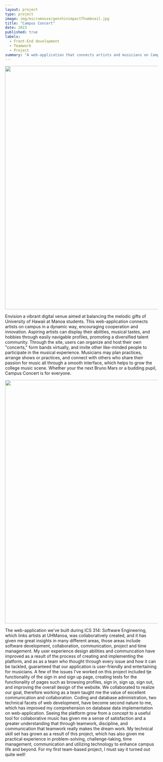 ```yaml
---
layout: project
type: project
image: img/micromouse/genshinimpactThumbnail.jpg
title: "Campus Concert"
date: 2023
published: true
labels:
  - Front-End development
  - Teamwork
  - Project
summary: "A web-application that connects artists and musicians on Campus"
---
```


<div class="text-center p-4">
  <img width="800px" src="../img/micromouse/CC-main.png" class="img-thumbnail" >
</div>

Envision a vibrant digital venue aimed at balancing the melodic gifts of University of Hawaii at Manoa students. This web-application connects artists on campus in a dynamic way, encouraging cooperation and innovation. Aspiring artists can display their abilities, musical tastes, and hobbies through easily navigable profiles, promoting a diversified talent community. Through the site, users can organize and host their own "concerts," form bands virtually, and invite other like-minded people to participate in the musical experience. Musicians may plan practices, arrange shows or practices, and connect with others who share their passion for music all through a smooth interface, which helps to grow the college music scene. Whether your the next Bruno Mars or a budding pupil, Campus Concert is for everyone.

<div class="text-center p-4">
  <img width="800px" src="../img/micromouse/CC-signin.png" class="img-thumbnail" >
</div>

The web-application we've built during ICS 314: Software Engineering, which links artists at UHManoa, was collaboratively created, and it has given me great insights in many different areas, those areas include software development, collaboration, communication, project and time management. My user experience design abilities and communcation have improved as a result of the process of creating and implementing the platform, and as as a team who thought through every issue and how it can be tackled, guaranteed that our application is user-friendly and entertaining for musicians. A few of the issues I've worked on this project included tje functionality of the sign in and sign up page, creating tests for the functionality of pages such as browsing profiles, sign in, sign up, sign out, and improving the overall design of the website. We collaborated to realize our goal, therefore working as a team taught me the value of excellent communication and collaboration. Coding and database administration, two technical facets of web development, have become second nature to me, which has improved my comprehension on database data implementation on web-application. Seeing the platform grow from a concept to a useful tool for collaborative music has given me a sense of satisfaction and a greater understanding that through teamwork, discipline, and communication that teamwork really makes the dream work. My technical skill set has grown as a result of this project, which has also given me practical experience in problem-solving, challenge-taking, time management, communication and utilizing technology to enhance campus life and beyond. For my first team-based project, I must say it turned out quite well!

